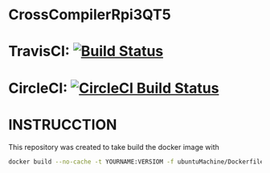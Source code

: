 # CrossCompilerRpi3QT5


# TravisCI: [![Build Status](https://travis-ci.com/gpmontt/CrossCompilerRpi3QT5.svg?branch=master)](https://travis-ci.com/gpmontt/CrossCompilerRpi3QT5)


# CircleCI: [![CircleCI Build Status](https://circleci.com/gh/gpmontt/CrossCompilerRpi3QT5.svg?style=shield)](https://circleci.com/gh/gpmontt/CrossCompilerRpi3QT5r)


# INSTRUCCTION
This repository was created to  take 
build the docker image with


```bash
docker build --no-cache -t YOURNAME:VERSIOM -f ubuntuMachine/Dockerfile
```

